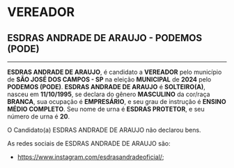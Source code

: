 # VEREADOR
## ESDRAS ANDRADE DE ARAUJO - PODEMOS (PODE)
---
**ESDRAS ANDRADE DE ARAUJO**, é candidato a **VEREADOR** pelo município de **SÃO JOSÉ DOS CAMPOS - SP** na eleição **MUNICIPAL** de **2024** pelo **PODEMOS (PODE)**.
**ESDRAS ANDRADE DE ARAUJO** é **SOLTEIRO(A)**, nasceu em **11/10/1995**, se declara do gênero **MASCULINO** da cor/raça **BRANCA**, sua ocupação é **EMPRESÁRIO**, e seu grau de instrução é **ENSINO MÉDIO COMPLETO**.
Seu nome de urna é **ESDRAS PROTETOR**, e seu número de urna é **20**.

O Candidato(a) ESDRAS ANDRADE DE ARAUJO não declarou bens.


As redes sociais de ESDRAS ANDRADE DE ARAUJO são:
- https://www.instagram.com/esdrasandradeoficial/;